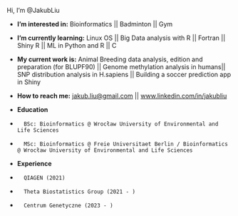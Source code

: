 Hi, I’m @JakubLiu
- **I’m interested in:**  Bioinformatics  ||  Badminton  ||  Gym
- **I’m currently learning:**   Linux OS  ||  Big Data analysis with R  ||  Fortran ||  Shiny R ||  ML in Python and R || C
- **My current work is:**   Animal Breeding data analysis, edition and preparation (for BLUPF90)  || Genome methylation analysis in humans||  SNP distribution analysis in H.sapiens  ||  Building a soccer prediction app in Shiny
- **How to reach me:**  jakub.liu@gmail.com  ||  www.linkedin.com/in/jakubliu

- **Education**
-       BSc: Bioinformatics @ Wrocław University of Environmental and Life Sciences
-       MSc: Bioinformatics @ Freie Universitaet Berlin / Bioinformatics @ Wrocław University of Environmental and Life Sciences
  
- **Experience**
-       QIAGEN (2021)
-       Theta Biostatistics Group (2021 - )
-       Centrum Genetyczne (2023 - )

<!---
JakubLiu/JakubLiu is a ✨ special ✨ repository because its `README.md` (this file) appears on your GitHub profile.
You can click the Preview link to take a look at your changes.
--->
